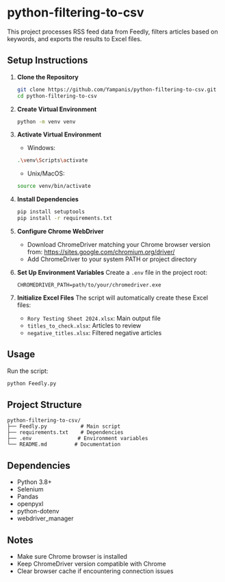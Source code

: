 # python-filtering-to-csv

This project processes RSS feed data from Feedly, filters articles based on keywords, and exports the results to Excel files.

## Setup Instructions

1. **Clone the Repository**
   ```bash
   git clone https://github.com/Yampanis/python-filtering-to-csv.git
   cd python-filtering-to-csv
   ```

2. **Create Virtual Environment**
   ```bash
   python -m venv venv
   ```

3. **Activate Virtual Environment**
   - Windows:
   ```bash
   .\venv\Scripts\activate
   ```
   - Unix/MacOS:
   ```bash
   source venv/bin/activate
   ```

4. **Install Dependencies**
   ```bash
   pip install setuptools
   pip install -r requirements.txt
   ```

5. **Configure Chrome WebDriver**
   - Download ChromeDriver matching your Chrome browser version from:
     https://sites.google.com/chromium.org/driver/
   - Add ChromeDriver to your system PATH or project directory

6. **Set Up Environment Variables**
   Create a `.env` file in the project root:
   ```plaintext
   CHROMEDRIVER_PATH=path/to/your/chromedriver.exe
   ```

7. **Initialize Excel Files**
   The script will automatically create these Excel files:
   - `Rory Testing Sheet 2024.xlsx`: Main output file
   - `titles_to_check.xlsx`: Articles to review
   - `negative_titles.xlsx`: Filtered negative articles

## Usage

Run the script:
```bash
python Feedly.py
```

## Project Structure
```
python-filtering-to-csv/
├── Feedly.py           # Main script
├── requirements.txt    # Dependencies
├── .env               # Environment variables
└── README.md         # Documentation
```

## Dependencies
- Python 3.8+
- Selenium
- Pandas
- openpyxl
- python-dotenv
- webdriver_manager

## Notes
- Make sure Chrome browser is installed
- Keep ChromeDriver version compatible with Chrome
- Clear browser cache if encountering connection issues